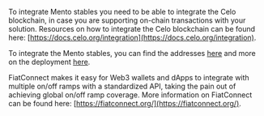 To integrate Mento stables you need to be able to integrate the Celo blockchain, in case you are supporting on-chain transactions with your solution. Resources on how to integrate the Celo blockchain can be found here: [https://docs.celo.org/integration](https://docs.celo.org/integration).

To integrate the Mento stables, you can find the addresses [here](https://docs.mento.org/mento/developers/deployments/addresses) and more on the deployment [here](https://docs.mento.org/mento/developers/deployments).  

FiatConnect makes it easy for Web3 wallets and dApps to integrate with multiple on/off ramps with a standardized API, taking the pain out of achieving global on/off ramp coverage. More information on FiatConnect can be found here: [https://fiatconnect.org/](https://fiatconnect.org/).